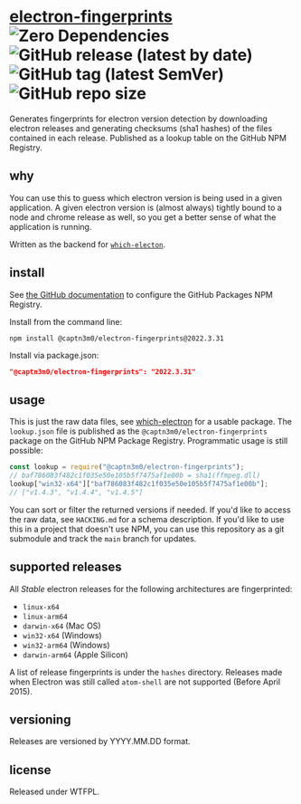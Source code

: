 # [electron-fingerprints](https://github.com/captn3m0/electron-fingerprints/packages/1337118) ![Zero Dependencies](https://img.shields.io/badge/Dependencies-Zero-blue) ![GitHub release (latest by date)](https://img.shields.io/github/v/release/captn3m0/electron-fingerprints) ![GitHub tag (latest SemVer)](https://img.shields.io/github/v/tag/captn3m0/electron-fingerprints) ![GitHub repo size](https://img.shields.io/github/repo-size/captn3m0/electron-fingerprints)

Generates fingerprints for electron version detection by downloading electron releases and generating checksums (sha1 hashes) of the files contained in each release. Published as a lookup table on the GitHub NPM Registry.

## why

You can use this to guess which electron version is being used in a given application.
A given electron version is (almost always) tightly bound to a node and chrome release as well, so
you get a better sense of what the application is running.

Written as the backend for [`which-electon`][we].

## install

See [the GitHub documentation](https://docs.github.com/en/packages/working-with-a-github-packages-registry/working-with-the-npm-registry#installing-a-package) to configure the GitHub Packages NPM Registry.

Install from the command line:

```shell
npm install @captn3m0/electron-fingerprints@2022.3.31
```

Install via package.json:

```json
"@captn3m0/electron-fingerprints": "2022.3.31"
```

## usage

This is just the raw data files, see [which-electron][we] for a usable package. The `lookup.json` file is published as the `@captn3m0/electron-fingerprints` package on the GitHub NPM Package Registry. Programmatic usage is still possible:

```javascript
const lookup = require("@captn3m0/electron-fingerprints");
// baf786083f482c1f035e50e105b5f7475af1e00b = sha1(ffmpeg.dll)
lookup["win32-x64"]["baf786083f482c1f035e50e105b5f7475af1e00b"];
// ["v1.4.3", "v1.4.4", "v1.4.5"]
```

You can sort or filter the returned versions if needed. If you'd like to access the raw data, see `HACKING.md` for a schema description. If you'd like to use this in a project that doesn't use NPM, you can use this repository as a git submodule and track the `main` branch for updates.

## supported releases

All _Stable_ electron releases for the following architectures are fingerprinted:

- `linux-x64`
- `linux-arm64`
- `darwin-x64` (Mac OS)
- `win32-x64` (Windows)
- `win32-arm64` (Windows)
- `darwin-arm64` (Apple Silicon)

A list of release fingerprints is under the `hashes` directory. Releases made when Electron was still called `atom-shell` are not supported (Before April 2015).

## versioning

Releases are versioned by YYYY.MM.DD format.

## license

Released under WTFPL.

[we]: https://github.com/captn3m0/which-electron
